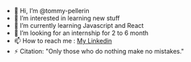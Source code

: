 - 👋 Hi, I’m @tommy-pellerin
- 👀 I’m interested in learning new stuff
- 🌱 I’m currently learning Javascript and React
- 💞️ I’m looking for an internship for 2 to 6 month
- 📫 How to reach me : [My Linkedin](https://www.linkedin.com/in/tommy-pellerin/)
- ⚡ Citation: "Only those who do nothing make no mistakes."

<!---
tommy-pellerin/tommy-pellerin is a ✨ special ✨ repository because its `README.md` (this file) appears on your GitHub profile.
You can click the Preview link to take a look at your changes.
--->
